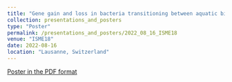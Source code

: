```yaml
---
title: "Gene gain and loss in bacteria transitioning between aquatic biomes"
collection: presentations_and_posters
type: "Poster"
permalink: /presentations_and_posters/2022_08_16_ISME18
venue: "ISME18"
date: 2022-08-16
location: "Lausanne, Switzerland"
---
```


[Poster in the PDF format](http://exampleurl.com)
